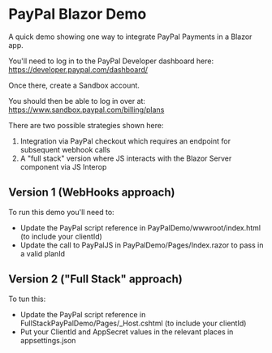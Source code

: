 # PayPal Blazor Demo

A quick demo showing one way to integrate PayPal Payments in a Blazor app.

You'll need to log in to the PayPal Developer dashboard here: https://developer.paypal.com/dashboard/

Once there, create a Sandbox account.

You should then be able to log in over at: https://www.sandbox.paypal.com/billing/plans

There are two possible strategies shown here:

1. Integration via PayPal checkout which requires an endpoint for subsequent webhook calls
1. A "full stack" version where JS interacts with the Blazor Server component via JS Interop

## Version 1 (WebHooks approach)

To run this demo you'll need to:
- Update the PayPal script reference in PayPalDemo/wwwroot/index.html (to include your clientId)
- Update the call to PayPalJS in PayPalDemo/Pages/Index.razor to pass in a valid planId

## Version 2 ("Full Stack" approach)

To tun this:
- Update the PayPal script reference in FullStackPayPalDemo/Pages/_Host.cshtml (to include your clientId)
- Put your ClientId and AppSecret values in the relevant places in appsettings.json
